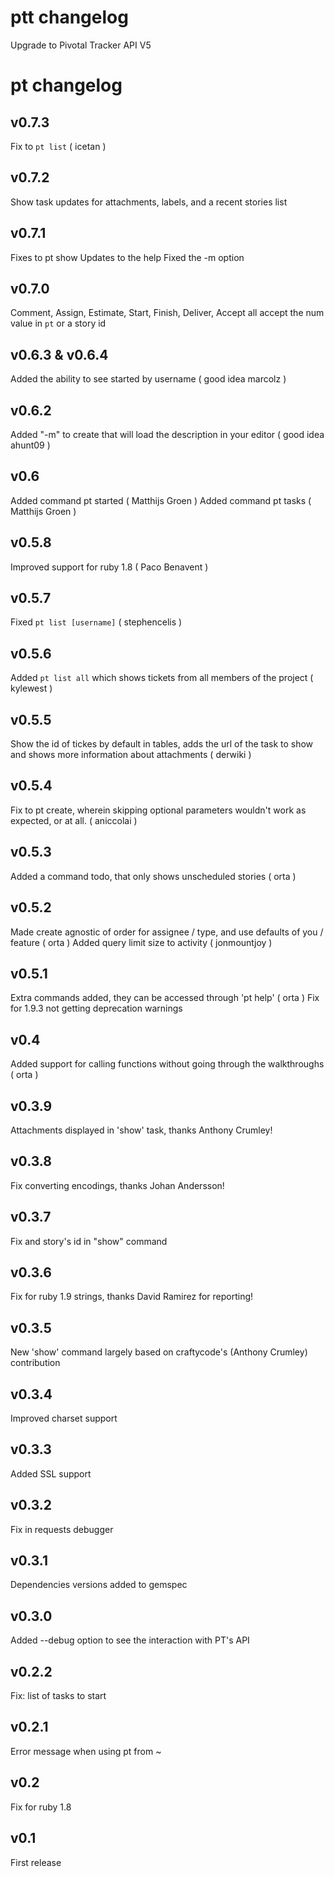# ptt changelog

Upgrade to Pivotal Tracker API V5


# pt changelog

## v0.7.3

Fix to `pt list` ( icetan )

## v0.7.2

Show task updates for attachments, labels, and a recent stories list

## v0.7.1

Fixes to pt show
Updates to the help
Fixed the -m option

## v0.7.0

Comment, Assign, Estimate, Start, Finish, Deliver, Accept all accept the num value in `pt` or a story id

## v0.6.3 & v0.6.4

Added the ability to see started by username ( good idea marcolz )

## v0.6.2

Added "-m" to create that will load the description in your editor ( good idea ahunt09 )

## v0.6

Added command pt started ( Matthijs Groen )
Added command pt tasks ( Matthijs Groen )

## v0.5.8

Improved support for ruby 1.8 ( Paco Benavent )

## v0.5.7

Fixed `pt list [username]` ( stephencelis )

## v0.5.6

Added `pt list all` which shows tickets from all members of the project ( kylewest )

## v0.5.5

Show the id of tickes by default in tables, adds the url of the task to show and shows more information about attachments ( derwiki )

## v0.5.4

Fix to pt create, wherein skipping optional parameters wouldn't work as expected, or at all. ( aniccolai )

## v0.5.3

Added a command todo, that only shows unscheduled stories ( orta )

## v0.5.2

Made create agnostic of order for assignee / type, and use defaults of you / feature ( orta )
Added query limit size to activity ( jonmountjoy )

## v0.5.1

Extra commands added, they can be accessed through 'pt help' ( orta )
Fix for 1.9.3 not getting deprecation warnings

## v0.4

Added support for calling functions without going through the walkthroughs ( orta )

## v0.3.9

Attachments displayed in 'show' task, thanks Anthony Crumley!

## v0.3.8

Fix converting encodings, thanks Johan Andersson!

## v0.3.7
Fix and story's id in "show" command

## v0.3.6
Fix for ruby 1.9 strings, thanks David Ramirez for reporting!

## v0.3.5
New 'show' command largely based on craftycode's (Anthony Crumley) contribution

## v0.3.4
Improved charset support

## v0.3.3
Added SSL support

## v0.3.2
Fix in requests debugger

## v0.3.1
Dependencies versions added to gemspec

## v0.3.0
Added --debug option to see the interaction with PT's API

## v0.2.2
Fix: list of tasks to start

## v0.2.1
Error message when using pt from ~

## v0.2
Fix for ruby 1.8

## v0.1
First release
